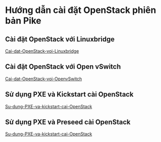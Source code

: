 # Hướng dẫn cài đặt OpenStack phiên bản Pike

## Cài đặt OpenStack với Linuxbridge
[Cai-dat-OpenStack-voi-Linuxbridge](Linuxbridge)


## Cài đặt OpenStack với Open vSwitch
[Cai-dat-OpenStack-voi-OpenvSwitch](OpenvSwitch)


## Sử dụng PXE và Kickstart cài OpenStack
[Su-dung-PXE-va-kickstart-cai-OpenStack](Use-PXE-KS)

## Sử dụng PXE và Preseed cài OpenStack
[Su-dung-PXE-va-kickstart-cai-OpenStack](Use-PXE-preseed)

